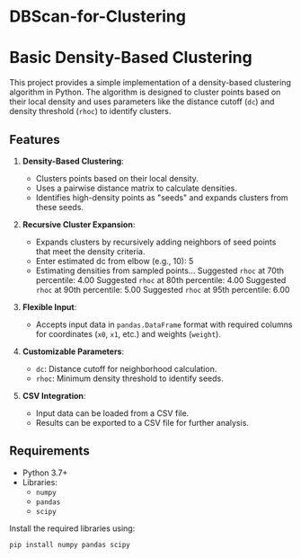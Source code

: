 # DBScan-for-Clustering

# Basic Density-Based Clustering

This project provides a simple implementation of a density-based clustering algorithm in Python. The algorithm is designed to cluster points based on their local density and uses parameters like the distance cutoff (`dc`) and density threshold (`rhoc`) to identify clusters.

## Features

1. **Density-Based Clustering**:
   - Clusters points based on their local density.
   - Uses a pairwise distance matrix to calculate densities.
   - Identifies high-density points as "seeds" and expands clusters from these seeds.

2. **Recursive Cluster Expansion**:
   - Expands clusters by recursively adding neighbors of seed points that meet the density criteria.
   - Enter estimated dc from elbow (e.g., 10): 5
   - Estimating densities from sampled points...
     Suggested `rhoc` at 70th percentile: 4.00
     Suggested `rhoc` at 80th percentile: 4.00
     Suggested `rhoc` at 90th percentile: 5.00
     Suggested `rhoc` at 95th percentile: 6.00

3. **Flexible Input**:
   - Accepts input data in `pandas.DataFrame` format with required columns for coordinates (`x0`, `x1`, etc.) and weights (`weight`).

4. **Customizable Parameters**:
   - `dc`: Distance cutoff for neighborhood calculation.
   - `rhoc`: Minimum density threshold to identify seeds.

5. **CSV Integration**:
   - Input data can be loaded from a CSV file.
   - Results can be exported to a CSV file for further analysis.

## Requirements

- Python 3.7+
- Libraries:
  - `numpy`
  - `pandas`
  - `scipy`

Install the required libraries using:
```bash
pip install numpy pandas scipy